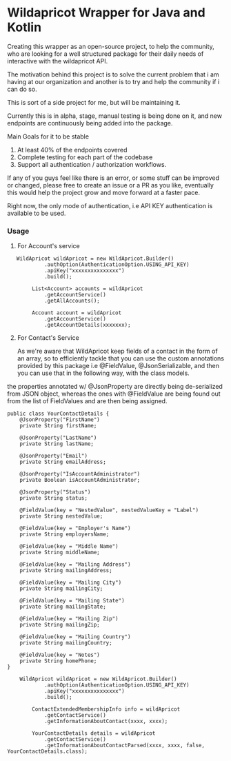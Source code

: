 # Wildapricot Wrapper for Java and Kotlin

Creating this wrapper as an open-source project, to help the community, who are looking for a well structured package for their daily needs of interactive with the wildapricot API.

The motivation behind this project is to solve the current problem that i am having at our organization and another is to try and help the community if i can do so.

This is sort of a side project for me, but will be maintaining it.

Currently this is in alpha, stage, manual testing is being done on it, and new endpoints are continuously being added into the package.

Main Goals for it to be stable
1. At least 40% of the endpoints covered
2. Complete testing for each part of the codebase
3. Support all authentication / authorization workflows.

If any of you guys feel like there is an error, or some stuff can be improved or changed, please free to create an issue or a PR as you like, eventually this would help the project grow and move forward at a faster pace.

Right now, the only mode of authentication, i.e API KEY authentication is available to be used.

### Usage

1. For Account's service
```
   WildApricot wildApricot = new WildApricot.Builder()
            .authOption(AuthenticationOption.USING_API_KEY)
            .apiKey("xxxxxxxxxxxxxxx")
            .build();

        List<Account> accounts = wildApricot
            .getAccountService()
            .getAllAccounts();

        Account account = wildApricot
            .getAccountService()
            .getAccountDetails(xxxxxxx);
```

2. For Contact's Service
    <p>As we're aware that WildApricot keep fields of a contact in the form of an array, so to efficiently tackle that you can use the custom annotations provided by this package i.e @FieldValue, @JsonSerializable, and then you can use that in the following way, with the class models.</p>
the properties annotated w/ @JsonProperty are directly being de-serialized from JSON object, whereas the ones with @FieldValue are being found out from the list of FieldValues and are then being assigned.
```
public class YourContactDetails {
    @JsonProperty("FirstName")
    private String firstName;

    @JsonProperty("LastName")
    private String lastName;

    @JsonProperty("Email")
    private String emailAddress;

    @JsonProperty("IsAccountAdministrator")
    private Boolean isAccountAdministrator;

    @JsonProperty("Status")
    private String status;

    @FieldValue(key = "NestedValue", nestedValueKey = "Label")
    private String nestedValue;

    @FieldValue(key = "Employer's Name")
    private String employersName;

    @FieldValue(key = "Middle Name")
    private String middleName;

    @FieldValue(key = "Mailing Address")
    private String mailingAddress;

    @FieldValue(key = "Mailing City")
    private String mailingCity;

    @FieldValue(key = "Mailing State")
    private String mailingState;

    @FieldValue(key = "Mailing Zip")
    private String mailingZip;

    @FieldValue(key = "Mailing Country")
    private String mailingCountry;

    @FieldValue(key = "Notes")
    private String homePhone;
}
```
```
    WildApricot wildApricot = new WildApricot.Builder()
            .authOption(AuthenticationOption.USING_API_KEY)
            .apiKey("xxxxxxxxxxxxxxx")
            .build();

        ContactExtendedMembershipInfo info = wildApricot
            .getContactService()
            .getInformationAboutContact(xxxx, xxxx);

        YourContactDetails details = wildApricot
            .getContactService()
            .getInformationAboutContactParsed(xxxx, xxxx, false, YourContactDetails.class);
```